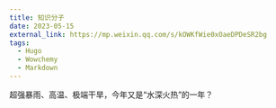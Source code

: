```yaml
---
title: 知识分子
date: 2023-05-15
external_link: https://mp.weixin.qq.com/s/kOWKfWie0xOaeDPDeSR2bg
tags:
  - Hugo
  - Wowchemy
  - Markdown
---
```


超强暴雨、高温、极端干旱，今年又是“水深火热”的一年？

<!--more-->
